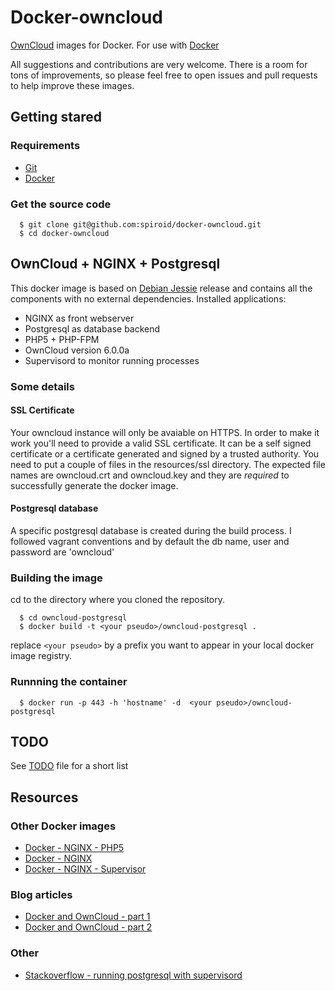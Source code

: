 # Docker-owncloud

[OwnCloud](http://owncloud.org/) images for Docker.
For use with [Docker](http://docker.io)

All suggestions and contributions are very welcome.
There is a room for tons of improvements, so please feel free to open issues and pull requests to help improve these images.


## Getting stared

### Requirements
 * [Git](http://git-scm.com/)
 * [Docker](http://docker.io)

### Get the source code
```
  $ git clone git@github.com:spiroid/docker-owncloud.git
  $ cd docker-owncloud
```


## OwnCloud + NGINX + Postgresql

This docker image is based on [Debian Jessie](http://www.debian.org/releases/testing/) release and contains all the components with no external dependencies.
Installed applications:

* NGINX as front webserver
* Postgresql as database backend
* PHP5 + PHP-FPM
* OwnCloud version 6.0.0a
* Supervisord to monitor running processes


### Some details

#### SSL Certificate

Your owncloud instance will only be avaiable on HTTPS. In order to make it work you'll need to provide a valid SSL certificate. It can be a self signed certificate or a certificate generated and signed by a trusted authority.
You need to put a couple of files in the resources/ssl directory. The expected file names are owncloud.crt and owncloud.key and they are *required* to successfully generate the docker image.


#### Postgresql database

A specific postgresql database is created during the build process.
I followed vagrant conventions and by default the db name, user and password are 'owncloud'



### Building the image

cd to the directory where you cloned the repository.


```
  $ cd owncloud-postgresql
  $ docker build -t <your pseudo>/owncloud-postgresql .
```

replace ```<your pseudo>``` by a prefix you want to appear in your local docker image registry.


### Runnning the container

```
  $ docker run -p 443 -h 'hostname' -d  <your pseudo>/owncloud-postgresql
```


## TODO

See [TODO](TODO.md) file for a short list

## Resources 

### Other Docker images
 * [Docker - NGINX - PHP5](https://github.com/darron/docker-nginx-php5)
 * [Docker - NGINX](https://github.com/orchardup/docker-nginx)
 * [Docker - NGINX - Supervisor](https://github.com/dz0ny/docker-wpdev)
 
### Blog articles
 * [Docker and OwnCloud - part 1](http://dischord.org/blog/2013/07/10/docker-and-owncloud/)
 * [Docker and OwnCloud - part 2](http://dischord.org/blog/2013/08/13/docker-and-owncloud-part-2/)

### Other
 * [Stackoverflow - running postgresql with supervisord](http://stackoverflow.com/questions/11092358/running-postgresql-with-supervisord)
